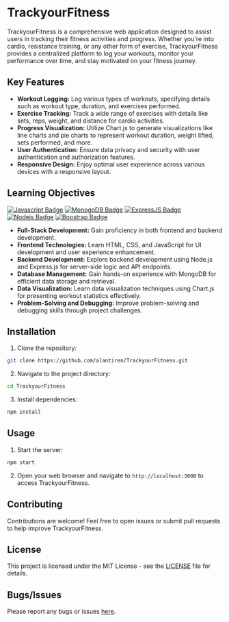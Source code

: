 # TrackyourFitness
TrackyourFitness is a comprehensive web application designed to assist users in tracking their fitness activities and progress. Whether you're into cardio, resistance training, or any other form of exercise, TrackyourFitness provides a centralized platform to log your workouts, monitor your performance over time, and stay motivated on your fitness journey.

## Key Features

- **Workout Logging:** Log various types of workouts, specifying details such as workout type, duration, and exercises performed.
- **Exercise Tracking:** Track a wide range of exercises with details like sets, reps, weight, and distance for cardio activities.
- **Progress Visualization:** Utilize Chart.js to generate visualizations like line charts and pie charts to represent workout duration, weight lifted, sets performed, and more.
- **User Authentication:** Ensure data privacy and security with user authentication and authorization features.
- **Responsive Design:** Enjoy optimal user experience across various devices with a responsive layout.

## Learning Objectives

[![Javascript Badge](https://img.shields.io/badge/-Javascript-F0DB4F?style=for-the-badge&labelColor=black&logo=javascript&logoColor=F0DB4F)](#) [![MonogoDB Badge](https://img.shields.io/badge/-MongoDB-4DB33D?style=for-the-badge&labelColor=black&logo=mongodb&logoColor=3FA037)](#) [![ExpressJS Badge](https://img.shields.io/badge/-Express.JS-ff781f?style=for-the-badge&labelColor=black&logo=express&logoColor=FF781F)](#) [![Nodejs Badge](https://img.shields.io/badge/-Node.js-3C873A?style=for-the-badge&labelColor=black&logo=node.js&logoColor=3C873A)](#) [![Boostrap Badge](https://img.shields.io/badge/-bootstrap5-553c7b?style=for-the-badge&labelColor=black&logo=bootstrap&logoColor=553c7b)](#)


- **Full-Stack Development:** Gain proficiency in both frontend and backend development.
- **Frontend Technologies:** Learn HTML, CSS, and JavaScript for UI development and user experience enhancement.
- **Backend Development:** Explore backend development using Node.js and Express.js for server-side logic and API endpoints.
- **Database Management:** Gain hands-on experience with MongoDB for efficient data storage and retrieval.
- **Data Visualization:** Learn data visualization techniques using Chart.js for presenting workout statistics effectively.
- **Problem-Solving and Debugging:** Improve problem-solving and debugging skills through project challenges.

## Installation

1. Clone the repository:

```bash
git clone https://github.com/alantiren/TrackyourFitness.git
```

2. Navigate to the project directory:

```bash
cd TrackyourFitness
```

3. Install dependencies:

```bash
npm install
```

## Usage

1. Start the server:

```bash
npm start
```

2. Open your web browser and navigate to `http://localhost:3000` to access TrackyourFitness.

## Contributing

Contributions are welcome! Feel free to open issues or submit pull requests to help improve TrackyourFitness.

## License

This project is licensed under the MIT License - see the [LICENSE](LICENSE) file for details.

## Bugs/Issues

Please report any bugs or issues [here](https://github.com/alantiren/TrackyourFitness/issues).
```


